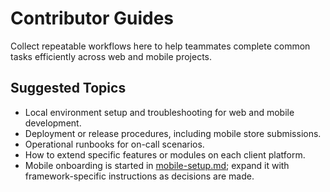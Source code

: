 # Contributor Guides

Collect repeatable workflows here to help teammates complete common tasks efficiently across web and mobile projects.

## Suggested Topics

- Local environment setup and troubleshooting for web and mobile development.
- Deployment or release procedures, including mobile store submissions.
- Operational runbooks for on-call scenarios.
- How to extend specific features or modules on each client platform.
- Mobile onboarding is started in [mobile-setup.md](mobile-setup.md); expand it with framework-specific instructions as decisions are made.

